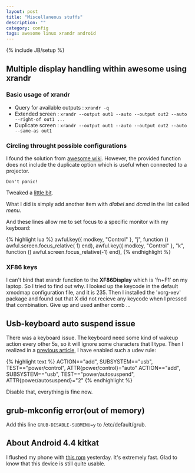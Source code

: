 ```yaml
---
layout: post
title: "Miscellaneous stuffs"
description: ""
category: config
tags: awesome linux xrandr android
---
```

{% include JB/setup %}

## Multiple display handling within awesome using xrandr

### Basic usage of xrandr

* Query for available outputs : `xrandr -q`
* Extended screen : `xrandr --output out1 --auto --output out2 --auto --right-of out1 ...`
* Duplicate screen : `xrandr --output out1 --auto --output out2 --auto --same-as out1`

### Circling throught possible configurations

I found the solution from [awesome wiki](http://awesome.naquadah.org/wiki/Using_Multiple_Screens).
However, the provided function does not include the duplicate option which is useful when connected to a projector.

`Don't panic!`

Tweaked a [little bit](https://gist.github.com/farseer90718/8037645).

What I did is simply add another item with *dlabel* and *dcmd* in the list called *menu*.

And these lines allow me to set focus to a specific monitor with my keyboard:

{% highlight lua %}
awful.key({ modkey, "Control" }, "j", function () awful.screen.focus_relative( 1) end),
awful.key({ modkey, "Control" }, "k", function () awful.screen.focus_relative(-1) end),
{% endhighlight %}

### XF86 keys

I can't bind that xrandr function to the **XF86Display** which is 'fn+F1' on my laptop.
So I tried to find out why.
I looked up the keycode in the default xmodmap configuration file, and it is 235.
Then I installed the 'xorg-xev' package and found out that X did not recieve any keycode when I pressed that combination.
Give up and used anther comb ...

## Usb-keyboard auto suspend issue

There was a keyboard issue.
The keyboard need some kind of wakeup action every other 5s, so it will ignore some characters that I type.
Then I realized in a [previous article](/tweak/2013/11/23/cool-down-dude/), I have enabled such a udev rule:

{% highlight text %}
ACTION=="add", SUBSYSTEM=="usb", TEST=="power/control", ATTR{power/control}="auto"
ACTION=="add", SUBSYSTEM=="usb", TEST=="power/autosuspend", ATTR{power/autosuspend}="2"
{% endhighlight %}

Disable that, everything is fine now.

## grub-mkconfig error(out of memory)

Add this line `GRUB-DISABLE-SUBMENU=y` to /etc/default/grub.

## About Android 4.4 kitkat

I flushed my phone with [this rom](http://forum.xda-developers.com/showthread.php?t=2525906) yesterday.
It's extremely fast.
Glad to know that this device is still quite usable.

